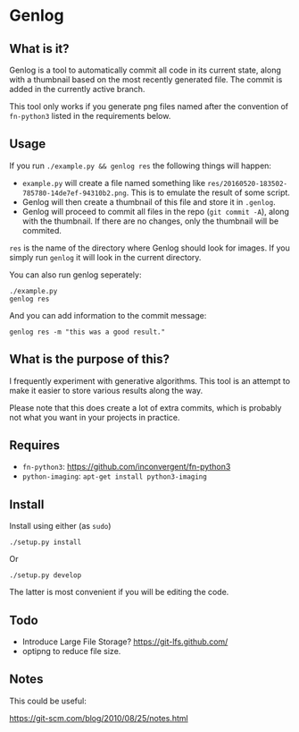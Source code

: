 # Genlog

## What is it?

Genlog is a tool to automatically commit all code in its current state, along
with a thumbnail based on the most recently generated file. The commit is added
in the currently active branch.

This tool only works if you generate png files named after the convention of
`fn-python3` listed in the requirements below.

## Usage

If you run `./example.py && genlog res` the following things will happen:

- `example.py` will create a file named something like
  `res/20160520-183502-785780-14de7ef-94310b2.png`. This is to emulate the
  result of some script.
- Genlog will then create a thumbnail of this file and store it in `.genlog`.
- Genlog will proceed to commit all files in the repo (`git commit -A`), along
  with the thumbnail. If there are no changes, only the thumbnail will be
  commited.

`res` is the name of the directory where Genlog should look for images. If you
simply run `genlog` it will look in the current directory.

You can also run genlog seperately:

    ./example.py
    genlog res

And you can add information to the commit message:

    genlog res -m "this was a good result."

## What is the purpose of this?

I frequently experiment with generative algorithms. This tool is an attempt to
make it easier to store various results along the way.

Please note that this does create a lot of extra commits, which is probably not
what you want in your projects in practice.


## Requires

*    `fn-python3`: https://github.com/inconvergent/fn-python3
*    `python-imaging`: `apt-get install python3-imaging`

## Install

Install using either (as `sudo`)

  `./setup.py install`

Or

  `./setup.py develop`

The latter is most convenient if you will be editing the code.

## Todo

- Introduce Large File Storage? https://git-lfs.github.com/
- optipng to reduce file size.

## Notes

This could be useful:

https://git-scm.com/blog/2010/08/25/notes.html

